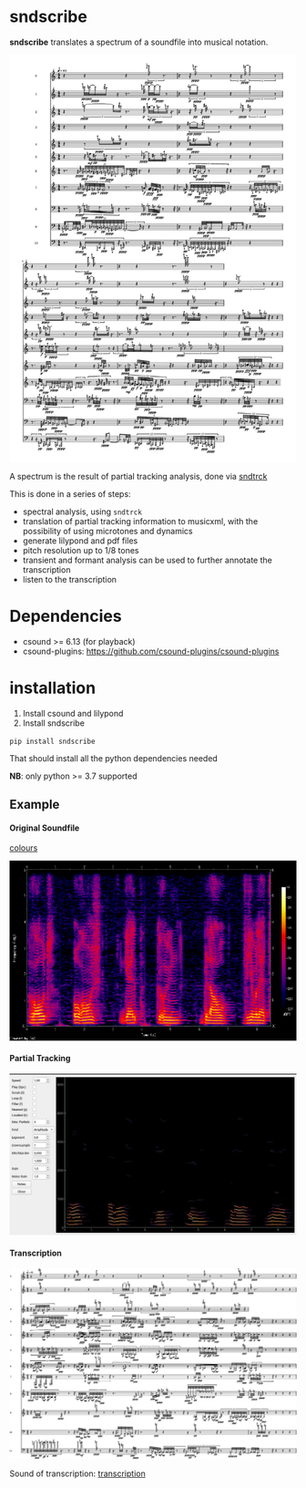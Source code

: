 # sndscribe

**sndscribe** translates a spectrum of a soundfile into musical notation.

![](pics/count3.png)


A spectrum is the result of partial tracking analysis, done via
[sndtrck](https://github.com/gesellkammer/sndtrck)

This is done in a series of steps:

* spectral analysis, using `sndtrck`
* translation of partial tracking information to musicxml, with the
  possibility of using microtones and dynamics
* generate lilypond and pdf files
* pitch resolution up to 1/8 tones
* transient and formant analysis can be used to further annotate the transcription
* listen to the transcription

# Dependencies

* csound >= 6.13 (for playback)
* csound-plugins: https://github.com/csound-plugins/csound-plugins

# installation

1) Install csound and lilypond
2) Install sndscribe

`pip install sndscribe`

That should install all the python dependencies needed

**NB**: only python >= 3.7 supported
  
## Example

#### Original Soundfile

[colours](examples/colours-slower-mono.mp3?raw=true)

![](examples/colours-slower-mono.png)

#### Partial Tracking

![](examples/colours-slower-mono-transcr.jpg)

#### Transcription

![](examples/colours-slower-mono-transcr.pdf.png)

Sound of transcription: [transcription](examples/colours-slower-mono-transcr.mp3)

